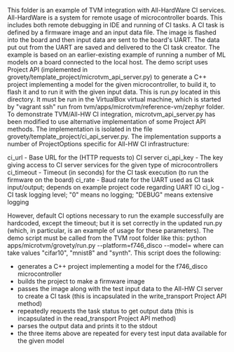This folder is an example of TVM integration with All-HardWare CI services.
All-HardWare is a system for remote usage of microcontroller boards. This includes both remote debugging in IDE and running of CI tasks. A CI task is defined by a firmware image and an input data file. The image is flashed into the board and then input data are sent to the board's UART. The data put out from the UART are saved and delivered to the CI task creator.
The example is based on an earlier-existing example of running a number of ML models on a board connected to the local host. The demo script uses Project API (implemented in grovety/template_project/microtvm_api_server.py) to generate a C++ project implementing a model for the given microcontroller, to build it, to flash it and to run it with the given input data. This is run.py located in this directory. It must be run in the VirtualBox virtual machine, which is started by "vagrant ssh" run from tvm/apps/microtvm/reference-vm/zephyr folder.
To demonstrate TVM/All-HW CI integration, microtvm_api_server.py has been modified to use alternative implementation of some Project API methods. The implementation is isolated in the file grovety/template_project/ci_api_server.py. The implementation supports a number of ProjectOptions specific for All-HW CI infrastructure:

ci_url - Base URL for the (HTTP requests to) CI server
ci_api_key - The key giving access to CI server services for the given type of microcontrollers
ci_timeout - Timeout (in seconds) for the CI task execution (to run the firmware on the board)
ci_rate - Baud rate for the UART used as CI task input/output; depends on example project code regarding UART IO
ci_log - CI task logging level; "0" means no logging; "DEBUG" means extensive logging

However, default CI options necessary to run the example successfully are hardcoded, except the timeout; but it is set correctly in the updated run.py (which, in particular, is an example of usage for these parameters). 
The demo script must be called from the TVM root folder like this:
python apps/microtvm/grovety/run.py --platform=f746_disco --model=<model>
where <model> can take values "cifar10", "mnist8" and "synth".
This script does the following:
- generates a C++ project implementing a model for the f746_disco microcontroller
- builds the project to make a firmware image
- passes the image along with the test input data to the All-HW CI server to create a CI task (this is incapsulated in the write_transport Project API method)
- repeatedly requests the task status to get output data (this is incapsulated in the read_transport Project API method)
- parses the output data and prints it to the stdout
- the three items above are repeated for every test input data available for the given model